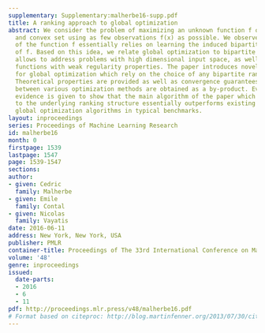 ```yaml
---
supplementary: Supplementary:malherbe16-supp.pdf
title: A ranking approach to global optimization
abstract: We consider the problem of maximizing an unknown function f over a compact
  and convex set using as few observations f(x) as possible. We observe that the optimization
  of the function f essentially relies on learning the induced bipartite ranking rule
  of f. Based on this idea, we relate global optimization to bipartite ranking which
  allows to address problems with high dimensional input space, as well as cases of
  functions with weak regularity properties. The paper introduces novel meta-algorithms
  for global optimization which rely on the choice of any bipartite ranking method.
  Theoretical properties are provided as well as convergence guarantees and equivalences
  between various optimization methods are obtained as a by-product. Eventually, numerical
  evidence is given to show that the main algorithm of the paper which adapts empirically
  to the underlying ranking structure essentially outperforms existing state-of-the-art
  global optimization algorithms in typical benchmarks.
layout: inproceedings
series: Proceedings of Machine Learning Research
id: malherbe16
month: 0
firstpage: 1539
lastpage: 1547
page: 1539-1547
sections: 
author:
- given: Cedric
  family: Malherbe
- given: Emile
  family: Contal
- given: Nicolas
  family: Vayatis
date: 2016-06-11
address: New York, New York, USA
publisher: PMLR
container-title: Proceedings of The 33rd International Conference on Machine Learning
volume: '48'
genre: inproceedings
issued:
  date-parts:
  - 2016
  - 6
  - 11
pdf: http://proceedings.mlr.press/v48/malherbe16.pdf
# Format based on citeproc: http://blog.martinfenner.org/2013/07/30/citeproc-yaml-for-bibliographies/
---
```

